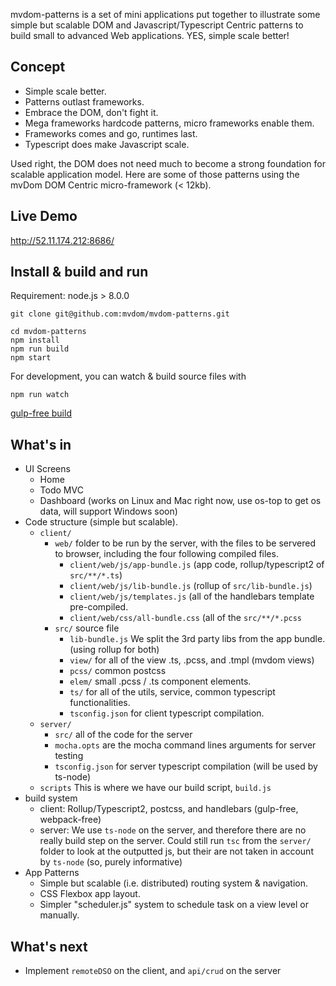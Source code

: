 mvdom-patterns is a set of mini applications put together to illustrate some simple but scalable DOM and Javascript/Typescript Centric patterns to build small to advanced Web applications. YES, simple scale better!


## Concept

- Simple scale better. 
- Patterns outlast frameworks.
- Embrace the DOM, don't fight it. 
- Mega frameworks hardcode patterns, micro frameworks enable them. 
- Frameworks comes and go, runtimes last.
- Typescript does make Javascript scale.

Used right, the DOM does not need much to become a strong foundation for scalable application model. Here are some of those patterns using the mvDom DOM Centric micro-framework (< 12kb).


## Live Demo

http://52.11.174.212:8686/


## Install & build and run

Requirement: node.js > 8.0.0


```
git clone git@github.com:mvdom/mvdom-patterns.git

cd mvdom-patterns
npm install
npm run build
npm start
```

For development, you can watch & build source files with

```
npm run watch
```

[gulp-free build](https://github.com/mvdom/mvdom-patterns/wiki/gulp-free)

## What's in

- UI Screens
  -  Home
  -  Todo MVC
  -  Dashboard (works on Linux and Mac right now, use os-top to get os data, will support Windows soon)
- Code structure (simple but scalable). 
  - `client/`
    - `web/` folder to be run by the server, with the files to be servered to browser, including the four following compiled files.
        - `client/web/js/app-bundle.js` (app code, rollup/typescript2 of `src/**/*.ts`)
        -  `client/web/js/lib-bundle.js` (rollup of `src/lib-bundle.js`)
        -  `client/web/js/templates.js` (all of the handlebars template pre-compiled.    
        -  `client/web/css/all-bundle.css` (all of the `src/**/*.pcss`
    - `src/` source file 
      - `lib-bundle.js` We split the 3rd party libs from the app bundle. (using rollup for both) 
      - `view/` for all of the view .ts, .pcss, and .tmpl (mvdom views)
      - `pcss/` common postcss
      - `elem/` small .pcss / .ts component elements.
      - `ts/` for all of the utils, service, common typescript functionalities.
      - `tsconfig.json` for client typescript compilation. 
  - `server/`
    - `src/` all of the code for the server
    - `mocha.opts` are the mocha command lines arguments for server testing
    - `tsconfig.json` for server typescript compilation (will be used by ts-node)
  - `scripts` This is where we have our build script, `build.js`
- build system
  - client: Rollup/Typescript2, postcss, and handlebars (gulp-free, webpack-free)
  - server: We use `ts-node` on the server, and therefore there are no really build step on the server. Could still run `tsc` from the `server/` folder to look at the outputted js, but their are not taken in account by `ts-node` (so, purely informative)
- App Patterns
  -  Simple but scalable (i.e. distributed) routing system & navigation.
  -  CSS Flexbox app layout.
  -  Simpler "scheduler.js" system to schedule task on a view level or manually. 

## What's next

- Implement `remoteDSO` on the client, and `api/crud` on the server
